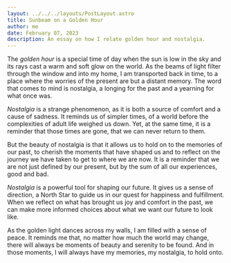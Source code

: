 ```yaml
---
layout: ../../../layouts/PostLayout.astro
title: Sunbeam on a Golden Hour
author: me
date: February 07, 2023
description: An essay on how I relate golden hour and nostalgia.
---
```


The _golden hour_ is a special time of day when the sun is low in the sky and its rays cast a warm and soft glow on the world. As the beams of light filter through the window and into my home, I am transported back in time, to a place where the worries of the present are but a distant memory. The word that comes to mind is nostalgia, a longing for the past and a yearning for what once was.

_Nostalgia_ is a strange phenomenon, as it is both a source of comfort and a cause of sadness. It reminds us of simpler times, of a world before the complexities of adult life weighed us down. Yet, at the same time, it is a reminder that those times are gone, that we can never return to them.

But the beauty of nostalgia is that it allows us to hold on to the memories of our past, to cherish the moments that have shaped us and to reflect on the journey we have taken to get to where we are now. It is a reminder that we are not just defined by our present, but by the sum of all our experiences, good and bad.

_Nostalgia_ is a powerful tool for shaping our future. It gives us a sense of direction, a North Star to guide us in our quest for happiness and fulfillment. When we reflect on what has brought us joy and comfort in the past, we can make more informed choices about what we want our future to look like.

As the golden light dances across my walls, I am filled with a sense of peace. It reminds me that, no matter how much the world may change, there will always be moments of beauty and serenity to be found. And in those moments, I will always have my memories, my nostalgia, to hold onto.
